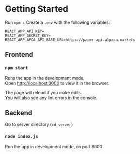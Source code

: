 # Getting Started
Run `npm i`
Create a `.env` with the following variables:
```
REACT_APP_API_KEY=
REACT_APP_SECRET_KEY=
REACT_APP_APCA_API_BASE_URL=https://paper-api.alpaca.markets
```
## Frontend
### `npm start`

Runs the app in the development mode.\
Open [http://localhost:3000](http://localhost:3000) to view it in the browser.

The page will reload if you make edits.\
You will also see any lint errors in the console.

## Backend
Go to server directory (`cd server`)
### `node index.js`
Run the app in development mode, on port 8000
